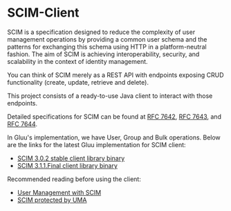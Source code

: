 SCIM-Client
===========

SCIM is a specification designed to reduce the complexity of user management operations by providing a common user schema
and the patterns for exchanging this schema using HTTP in a platform-neutral fashion. The aim of SCIM is achieving
interoperability, security, and scalability in the context of identity management.

You can think of SCIM merely as a REST API with endpoints exposing CRUD functionality (create, update, retrieve and delete).

This project consists of a ready-to-use Java client to interact with those endpoints.

Detailed specifications for SCIM can be found at [RFC 7642](https://tools.ietf.org/html/rfc7642),
[RFC 7643](https://tools.ietf.org/html/rfc7643), and [RFC 7644](https://tools.ietf.org/html/rfc7644).

In Gluu's implementation, we have User, Group and Bulk operations. Below are the links for the latest Gluu implementation
for SCIM client:

* [SCIM 3.0.2 stable client library binary](http://ox.gluu.org/maven/gluu/scim/client/SCIM-Client/3.0.2/)
* [SCIM 3.1.1.Final client library binary](http://ox.gluu.org/maven/gluu/scim/client/SCIM-Client/3.1.1.Final)

Recommended reading before using the client:

* [User Management with SCIM](https://www.gluu.org/docs/ce/admin-guide/user-scim/)
* [SCIM protected by UMA](https://www.gluu.org/docs/ce/admin-guide/scim-uma/)